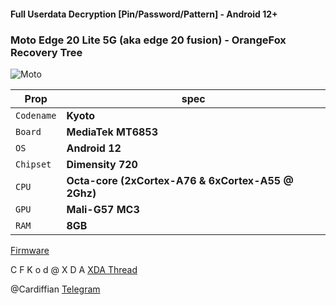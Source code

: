 #### Full Userdata Decryption [Pin/Password/Pattern] - Android 12+

### Moto Edge 20 Lite 5G (aka edge 20 fusion) - OrangeFox Recovery Tree
![Moto](https://motorolauk.vtexassets.com/arquivos/motorola-edge-20-lite-lockup-ffffff.svg)

| **Prop** | **spec** |
| --- | --- |
| `Codename` | **Kyoto** |
| `Board` | **MediaTek MT6853** |
| `OS` | **Android 12** |
| `Chipset` | **Dimensity 720** |
| `CPU` | **Octa-core (2xCortex-A76 & 6xCortex-A55 @ 2Ghz)** |
| `GPU` | **Mali-G57 MC3** |
| `RAM` | **8GB** |

[Firmware](https://t.me/s/motoupdatestracker?q=kyoto)

C F K o d @ X D A
[XDA Thread](https://forum.xda-developers.com/t/recovery-12-unofficial-orangefox-11-1_1-beta.4501283/)

@Cardiffian
[Telegram](https://t.me/cardiffian)
